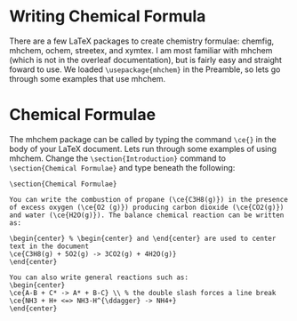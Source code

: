 # Writing Chemical Formula

There are a few LaTeX packages to create chemistry formulae: chemfig, mhchem, ochem, streetex, and xymtex. I am most familiar with mhchem (which is not in the overleaf documentation), but is fairly easy and straight foward to use. We loaded `\usepackage{mhchem}` in the Preamble, so lets go through some examples that use mhchem.

# Chemical Formulae

The mhchem package can be called by typing the command `\ce{}` in the body of your LaTeX document. Lets run through some examples of using mhchem. Change the `\section{Introduction}` command to `\section{Chemical Formulae}` and type beneath the following:

```
\section{Chemical Formulae}

You can write the combustion of propane (\ce{C3H8(g)}) in the presence of excess oxygen (\ce{O2 (g)}) producing carbon dioxide (\ce{CO2(g)}) and water (\ce{H2O(g)}). The balance chemical reaction can be written as:

\begin{center} % \begin{center} and \end{center} are used to center text in the document
\ce{C3H8(g) + 5O2(g) -> 3CO2(g) + 4H2O(g)}
\end{center}

You can also write general reactions such as:
\begin{center}
\ce{A-B + C* -> A* + B-C} \\ % the double slash forces a line break
\ce{NH3 + H+ <=> NH3-H^{\ddagger} -> NH4+}
\end{center}
```
